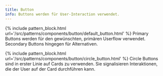 ```yaml
---
title: Button
info: Buttons werden für User-Interaction verwendet.
---
```


{% include pattern_block.html url='/src/patterns/components/button/default_button.html' %}
Primary Buttons werden für den gewünschten, primären Userflow verwendet. Secondary Buttons hingegen für Alternativen.

{% include pattern_block.html url='/src/patterns/components/button/circle_button.html' %}
Circle Buttons sind in erster Linie auf Cards zu verwenden. Sie signalisieren Interaktionen, die der User auf der Card durchführen kann.